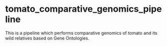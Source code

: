 # tomato_comparative_genomics_pipeline
This is a pipeline which performs comparative genomics of tomato and its wild relatives based on Gene Ontologies.
